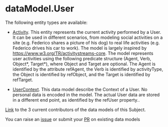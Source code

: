 # dataModel.User


The following entity types are available:
- [Activity](https://github.com/smart-data-models/dataModel.User/blob/master/Activity/README.md). This entity represents the current activity performed by a User. It can be used in different scenarios, from modeling social activities on a site (e.g. Federico shares a picture of his dog) to real life activities (e.g. Federico drives his car to work). The model is largely inspired by https://www.w3.org/TR/activitystreams-core.
The model represents user activities using the following predicate structure (Agent, Verb, Object*, Target*), where Object and Target are optional. The Agent is identified by the attribute refAgent, the Verb is identified by activityType, the Object is identified by refObject, and the Target is identified by refTarget.

- [UserContext](https://github.com/smart-data-models/dataModel.User/blob/master/UserContext/README.md). This data model describe the Context of a User. No personal data is encoded in the model. The actual
User data are stored in a different end point, as identified by the refUser property..



[Link](https://smart-data-models.github.io/dataModel.User//CONTRIBUTORS.yaml) to the 3 current contributors of the data models of this Subject.

You can raise an [issue](https://github.com/smart-data-models/dataModel.User/issues) or submit your [PR](https://github.com/smart-data-models/dataModel.User/pulls) on existing data models


